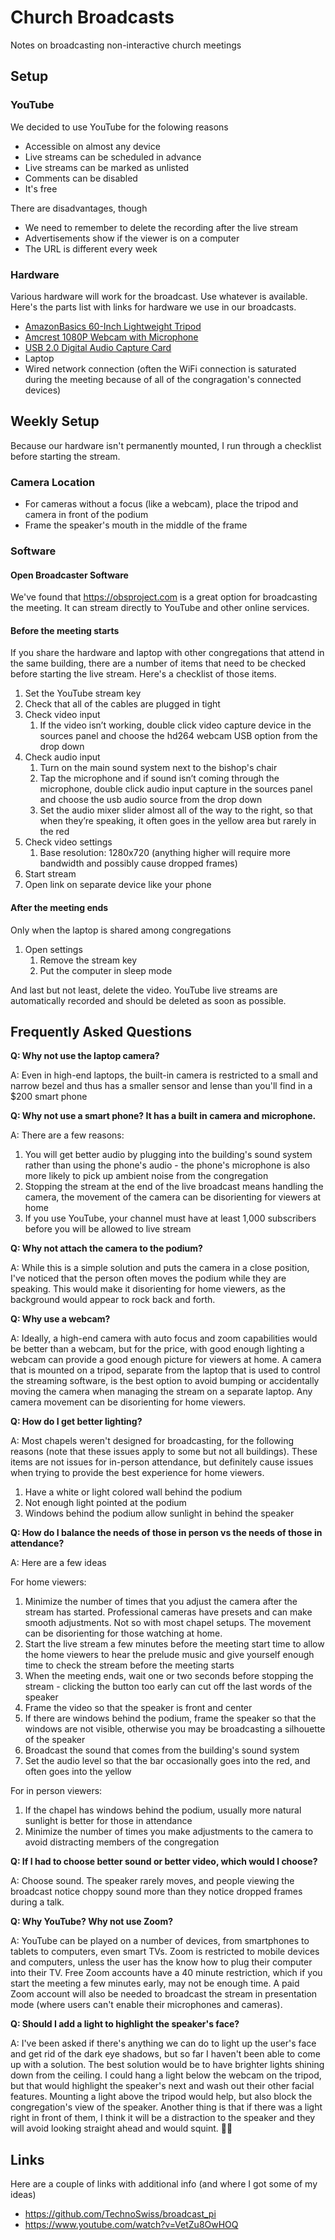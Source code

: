 # Church Broadcasts

Notes on broadcasting non-interactive church meetings

## Setup

### YouTube

We decided to use YouTube for the folowing reasons

* Accessible on almost any device
* Live streams can be scheduled in advance
* Live streams can be marked as unlisted
* Comments can be disabled
* It's free

There are disadvantages, though

* We need to remember to delete the recording after the live stream
* Advertisements show if the viewer is on a computer
* The URL is different every week

### Hardware

Various hardware will work for the broadcast. Use whatever is available. Here's the parts list with links for hardware we use in our broadcasts.

* [AmazonBasics 60-Inch Lightweight Tripod](https://www.amazon.com/dp/B005KP473Q)
* [Amcrest 1080P Webcam with Microphone](https://www.amazon.com/dp/B088TT8HVY)
* [USB 2.0 Digital Audio Capture Card](https://www.amazon.com/dp/B019T9KS04)
* Laptop
* Wired network connection (often the WiFi connection is saturated during the meeting because of all of the congragation's connected devices)

## Weekly Setup

Because our hardware isn't permanently mounted, I run through a checklist before starting the stream.

### Camera Location

* For cameras without a focus (like a webcam), place the tripod and camera in front of the podium
* Frame the speaker's mouth in the middle of the frame

### Software

#### Open Broadcaster Software

We've found that https://obsproject.com is a great option for broadcasting the meeting. It can stream directly to YouTube and other online services.

#### Before the meeting starts

If you share the hardware and laptop with other congregations that attend in the same building, there are a number of items that need to be checked before starting the live stream. Here's a checklist of those items.

1. Set the YouTube stream key
1. Check that all of the cables are plugged in tight
1. Check video input
   1. If the video isn’t working, double click video capture device in the sources panel and choose the hd264 webcam USB option from the drop down
1. Check audio input
   1. Turn on the main sound system next to the bishop's chair
   1. Tap the microphone and if sound isn’t coming through the microphone, double click audio input capture in the sources panel and choose the usb audio source from the drop down
   1. Set the audio mixer slider almost all of the way to the right, so that when they’re speaking, it often goes in the yellow area but rarely in the red
1. Check video settings
   1. Base resolution: 1280x720 (anything higher will require more bandwidth and possibly cause dropped frames)
1. Start stream
1. Open link on separate device like your phone


#### After the meeting ends

Only when the laptop is shared among congregations

1. Open settings
   1. Remove the stream key
   1. Put the computer in sleep mode

And last but not least, delete the video. YouTube live streams are automatically recorded and should be deleted as soon as possible.

## Frequently Asked Questions

**Q: Why not use the laptop camera?**

A: Even in high-end laptops, the built-in camera is restricted to a small and narrow bezel and thus has a smaller sensor and lense than you'll find in a $200 smart phone

**Q: Why not use a smart phone? It has a built in camera and microphone.**

A: There are a few reasons:

1. You will get better audio by plugging into the building's sound system rather than using the phone's audio - the phone's microphone is also more likely to pick up ambient noise from the congregation
1. Stopping the stream at the end of the live broadcast means handling the camera, the movement of the camera can be disorienting for viewers at home
1. If you use YouTube, your channel must have at least 1,000 subscribers before you will be allowed to live stream

**Q: Why not attach the camera to the podium?**

A: While this is a simple solution and puts the camera in a close position, I've noticed that the person often moves the podium while they are speaking. This would make it disorienting for home viewers, as the background would appear to rock back and forth.

**Q: Why use a webcam?**

A: Ideally, a high-end camera with auto focus and zoom capabilities would be better than a webcam, but for the price, with good enough lighting a webcam can provide a good enough picture for viewers at home. A camera that is mounted on a tripod, separate from the laptop that is used to control the streaming software, is the best option to avoid bumping or accidentally moving the camera when managing the stream on a separate laptop. Any camera movement can be disorienting for home viewers.

**Q: How do I get better lighting?**

A: Most chapels weren't designed for broadcasting, for the following reasons (note that these issues apply to some but not all buildings). These items are not issues for in-person attendance, but definitely cause issues when trying to provide the best experience for home viewers.

1. Have a white or light colored wall behind the podium
1. Not enough light pointed at the podium
1. Windows behind the podium allow sunlight in behind the speaker

**Q: How do I balance the needs of those in person vs the needs of those in attendance?**

A: Here are a few ideas

For home viewers:

1. Minimize the number of times that you adjust the camera after the stream has started. Professional cameras have presets and can make smooth adjustments. Not so with most chapel setups. The movement can be disorienting for those watching at home.
1. Start the live stream a few minutes before the meeting start time to allow the home viewers to hear the prelude music and give yourself enough time to check the stream before the meeting starts
1. When the meeting ends, wait one or two seconds before stopping the stream - clicking the button too early can cut off the last words of the speaker
1. Frame the video so that the speaker is front and center
1. If there are windows behind the podium, frame the speaker so that the windows are not visible, otherwise you may be broadcasting a silhouette of the speaker
1. Broadcast the sound that comes from the building's sound system
1. Set the audio level so that the bar occasionally goes into the red, and often goes into the yellow

For in person viewers:

1. If the chapel has windows behind the podium, usually more natural sunlight is better for those in attendance
1. Minimize the number of times you make adjustments to the camera to avoid distracting members of the congregation

**Q: If I had to choose better sound or better video, which would I choose?**

A: Choose sound. The speaker rarely moves, and people viewing the broadcast notice choppy sound more than they notice dropped frames during a talk.

**Q: Why YouTube? Why not use Zoom?**

A: YouTube can be played on a number of devices, from smartphones to tablets to computers, even smart TVs. Zoom is restricted to mobile devices and computers, unless the user has the know how to plug their computer into their TV. Free Zoom accounts have a 40 minute restriction, which if you start the meeting a few minutes early, may not be enough time. A paid Zoom account will also be needed to broadcast the stream in presentation mode (where users can't enable their microphones and cameras).

**Q: Should I add a light to highlight the speaker's face?**

A: I've been asked if there's anything we can do to light up the user's face and get rid of the dark eye shadows, but so far I haven't been able to come up with a solution. The best solution would be to have brighter lights shining down from the ceiling. I could hang a light below the webcam on the tripod, but that would highlight the speaker's next and wash out their other facial features. Mounting a light above the tripod would help, but also block the congregation's view of the speaker. Another thing is that if there was a light right in front of them, I think it will be a distraction to the speaker and they will avoid looking straight ahead and would squint. 🤷‍♂️

## Links

Here are a couple of links with additional info (and where I got some of my ideas)

* https://github.com/TechnoSwiss/broadcast_pi
* https://www.youtube.com/watch?v=VetZu8OwHOQ
